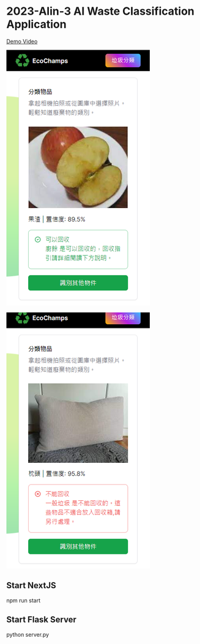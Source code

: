 # 2023-Alin-3 AI Waste Classification Application

[Demo Video](https://youtu.be/2Y3y8MO0TRU)

![](poster1.png)

![](poster2.png)

## Start NextJS
npm run start

## Start Flask Server
python server.py
